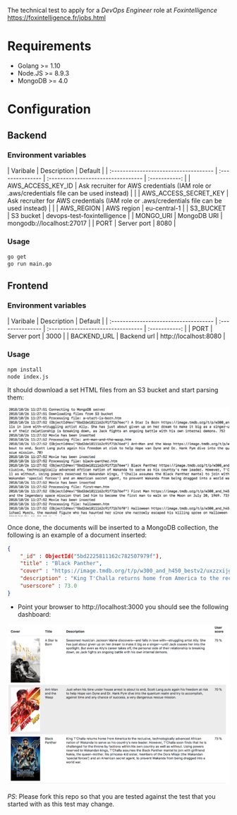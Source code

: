 The technical test to apply for a *DevOps Engineer* role at *Foxintelligence* https://foxintelligence.fr/jobs.html

# Requirements

- Golang >= 1.10
- Node.JS >= 8.9.3
- MongoDB >= 4.0

# Configuration

## Backend

### Environment variables

| Varibale                              | Description             | Default                            |
| :------------------------------------ | :---------------        | :--------------------------------- | :-----------: |
| AWS_ACCESS_KEY_ID                     | Ask recruiter for AWS credentials (IAM role or .aws/credentials file can be used instead) | |
| AWS_ACCESS_SECRET_KEY | Ask recruiter for AWS credentials (IAM role or .aws/credentials file can be used instead) | |
| AWS_REGION | AWS region | eu-central-1 |
| S3_BUCKET | S3 bucket | devops-test-foxintelligence |
| MONGO_URI | MongoDB URI | mongodb://localhost:27017 |
| PORT | Server port | 8080 |

### Usage

```shell
go get
go run main.go
````

## Frontend

### Environment variables

| Varibale                              | Description             | Default                            |
| :------------------------------------ | :---------------        | :--------------------------------- | :-----------: |
| PORT                     | Server port | 3000 |
| BACKEND_URL                     | Backend url | http://localhost:8080 |

### Usage

```shell
npm install
node index.js
```

It should download a set HTML files from an S3 bucket and start parsing them:

<img src="logs.png">

Once done, the documents will be inserted to a MongoDB collection, the following is an example of a document inserted:

```json
{
    "_id" : ObjectId("5bd2225811162c782507979f"),
    "title" : "Black Panther",
    "cover" : "https://image.tmdb.org/t/p/w300_and_h450_bestv2/uxzzxijgPIY7slzFvMotPv8wjKA.jpg",
    "description" : "King T'Challa returns home from America to the reclusive, technologically advanced African nation of Wakanda to serve as his country's new leader. However, T'Challa soon finds that he is challenged for the throne by factions within his own country as well as without. Using powers reserved to Wakandan kings, T'Challa assumes the Black Panther mantel to join with girlfriend Nakia, the queen-mother, his princess-kid sister, members of the Dora Milaje (the Wakandan 'special forces') and an American secret agent, to prevent Wakanda from being dragged into a world war.",
    "userscore" : 73.0
}
```

- Point your browser to http://localhost:3000 you should see the following dashboard:

<img src="dashboard.png">

_PS_: Please fork this repo so that you are tested against the test that you started with as this test may change.